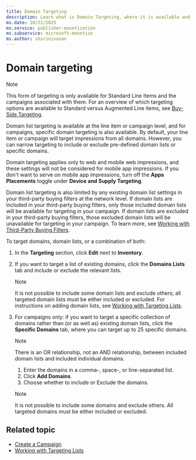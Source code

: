 ```yaml
---
title: Domain Targeting
description: Learn what is Domain Targeting, where it is available and how it can be applied. This page lists steps to target domains, domain lists, or a combination of both. 
ms.date: 10/21/2025
ms.service: publisher-monetization
ms.subservice: microsoft-monetize
ms.author: shsrinivasan
---
```



# Domain targeting

> [!NOTE]
> This form of targeting is only available for Standard Line Items and the campaigns associated with them. For an overview of which targeting options are available to Standard versus Augmented Line items, see [Buy-Side Targeting](buy-side-targeting.md).

Domain list targeting is available at the line item or campaign level, and for campaigns, specific domain targeting is also available. By default, your line item or campaign will target impressions from all domains. However, you can narrow targeting to include or exclude pre-defined domain lists or specific domains.

Domain targeting applies only to web and mobile web impressions, and these settings will not be considered for mobile app impressions. If you don't want to serve on mobile app impressions, turn off the **Apps Placements** toggle under **Device and Supply Targeting**.

Domain list targeting is also limited by any existing domain list settings in your third-party buying filters at the network level. If domain lists are included in your third-party buying filters, only those included domain lists will be available for targeting in your campaign. If domain lists are excluded in your third-party buying filters, those excluded domain lists will be unavailable for targeting in your campaign. To learn more, see [Working with Third-Party Buying Filters](working-with-third-party-buying-filters.md).

To target domains, domain lists, or a combination of both:

1. In the **Targeting** section, click **Edit** next to **Inventory**.

1. If you want to target a list of existing domains, click the **Domains Lists** tab and include or exclude the relevant lists.

    > [!NOTE]
    > It is not possible to include some domain lists and exclude others; all targeted domain lists must be either included or excluded. For instructions on adding domain lists, see [Working with Targeting Lists](working-with-targeting-lists.md).

1. For campaigns only: if you want to target a specific collection of domains rather than (or as well as) existing domain lists, click the **Specific Domains** tab, where you can target up to 25 specific domains.

    > [!NOTE]
    >  There is an OR relationship, not an AND relationship, between included domain lists and included individual domains. 

    1. Enter the domains in a comma-, space-, or line-separated list.
    1. Click **Add Domains**.
    1. Choose whether to include or Exclude the domains.

    > [!NOTE]
    > It is not possible to include some domains and exclude others. All targeted domains must be either included or excluded.

## Related topic

- [Create a Campaign](create-a-campaign.md)
- [Working with Targeting Lists](working-with-targeting-lists.md)